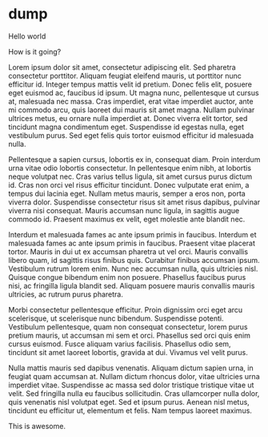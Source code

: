 # dump

Hello world

How is it going?

Lorem ipsum dolor sit amet, consectetur adipiscing elit. Sed pharetra consectetur porttitor. Aliquam feugiat eleifend mauris, ut porttitor nunc efficitur id. Integer tempus mattis velit id pretium. Donec felis elit, posuere eget euismod ac, faucibus id ipsum. Ut magna nunc, pellentesque ut cursus at, malesuada nec massa. Cras imperdiet, erat vitae imperdiet auctor, ante mi commodo arcu, quis laoreet dui mauris sit amet magna. Nullam pulvinar ultrices metus, eu ornare nulla imperdiet at. Donec viverra elit tortor, sed tincidunt magna condimentum eget. Suspendisse id egestas nulla, eget vestibulum purus. Sed eget felis quis tortor euismod efficitur id malesuada nulla.

Pellentesque a sapien cursus, lobortis ex in, consequat diam. Proin interdum urna vitae odio lobortis consectetur. In pellentesque enim nibh, at lobortis neque volutpat nec. Cras varius tellus ligula, sit amet cursus purus dictum id. Cras non orci vel risus efficitur tincidunt. Donec vulputate erat enim, a tempus dui lacinia eget. Nullam metus mauris, semper a eros non, porta viverra dolor. Suspendisse consectetur risus sit amet risus dapibus, pulvinar viverra nisi consequat. Mauris accumsan nunc ligula, in sagittis augue commodo id. Praesent maximus ex velit, eget molestie ante blandit nec.

Interdum et malesuada fames ac ante ipsum primis in faucibus. Interdum et malesuada fames ac ante ipsum primis in faucibus. Praesent vitae placerat tortor. Mauris in dui ut ex accumsan pharetra ut vel orci. Mauris convallis libero quam, id sagittis risus finibus quis. Curabitur finibus accumsan ipsum. Vestibulum rutrum lorem enim. Nunc nec accumsan nulla, quis ultricies nisl. Quisque congue bibendum enim non posuere. Phasellus faucibus purus nisi, ac fringilla ligula blandit sed. Aliquam posuere mauris convallis mauris ultricies, ac rutrum purus pharetra.

Morbi consectetur pellentesque efficitur. Proin dignissim orci eget arcu scelerisque, ut scelerisque nunc bibendum. Suspendisse potenti. Vestibulum pellentesque, quam non consequat consectetur, lorem purus pretium mauris, ut accumsan mi sem et orci. Phasellus sed orci quis enim cursus euismod. Fusce aliquam varius facilisis. Phasellus odio sem, tincidunt sit amet laoreet lobortis, gravida at dui. Vivamus vel velit purus.

Nulla mattis mauris sed dapibus venenatis. Aliquam dictum sapien urna, in feugiat quam accumsan at. Nullam dictum rhoncus dolor, vitae ultricies urna imperdiet vitae. Suspendisse ac massa sed dolor tristique tristique vitae ut velit. Sed fringilla nulla eu faucibus sollicitudin. Cras ullamcorper nulla dolor, quis venenatis nisl volutpat eget. Sed et ipsum purus. Aenean nisl metus, tincidunt eu efficitur ut, elementum et felis. Nam tempus laoreet maximus.


This is awesome.